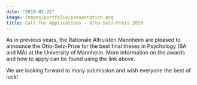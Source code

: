 ```yaml
---
date: "2019-02-25"
image: images/portfolio/presentation.png
title: Call for Applications - Otto-Selz-Preis 2019 
---
```


As in previous years, the Rationale Altruisten Mannheim are pleased to announce the Otto-Selz-Prize for the best final theses in Psychology (BA and MA) at the University of Mannheim.
More information on the awards and how to apply can be found using the link above.

We are looking forward to many submission and wish everyone the best of luck!